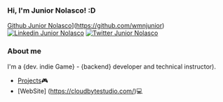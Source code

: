 
### Hi, I'm Junior Nolasco! :D

[Github Junior Nolasco](https://img.shields.io/badge/-Github-000?style=flat-square&logo=Github&logoColor=white&link=https://github.com/wmnjunior)](https://github.com/wmnjunior)
[![Linkedin Junior Nolasco](https://img.shields.io/badge/-LinkedIn-blue?style=flat-square&logo=Linkedin&logoColor=white&link=https://www.linkedin.com/in/wmnjunior/)](https://www.linkedin.com/in/wmnjunior/)
[![Twitter Junior Nolasco](https://img.shields.io/badge/-Twitter-1ca0f1?style=flat-square&labelColor=1ca0f1&logo=twitter&logoColor=white&link=https://twitter.com/wmnjr)](https://twitter.com/wmnjr)


### About me
I'm a {dev. indie Game} - {backend} developer and technical instructor).

- [Projects](https://www.instagram.com/cloudbytestudio/)🎮
- [WebSite] (https://cloudbytestudio.com/)💻

